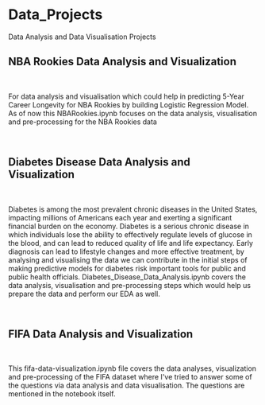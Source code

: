 # Data_Projects
Data Analysis and Data Visualisation Projects 
<br>
<h2> NBA Rookies Data Analysis and Visualization </h2>
<br>
<p> For data analysis and visualisation which could help in predicting 5-Year Career Longevity for NBA Rookies by building Logistic Regression Model. As of now this NBARookies.ipynb focuses on the data analysis, visualisation and pre-processing for the NBA Rookies data </p>
<br>
<h2> Diabetes Disease Data Analysis and Visualization </h2>
<br>
<p> Diabetes is among the most prevalent chronic diseases in the United States, impacting millions of Americans each year and exerting a significant financial burden on the economy. Diabetes is a serious chronic disease in which individuals lose the ability to effectively regulate levels of glucose in the blood, and can lead to reduced quality of life and life expectancy. Early diagnosis can lead to lifestyle changes and more effective treatment, by analysing and visualising the data we can contribute in the initial steps of making predictive models for diabetes risk important tools for public and public health officials. Diabetes_Disease_Data_Analysis.ipynb covers the data analysis, visualisation and pre-processing steps which would help us prepare the data and perform our EDA as well. </p>
<br>
<h2> FIFA Data Analysis and Visualization </h2>
<br>
<p> This fifa-data-visualization.ipynb file covers the data analyses, visualization and pre-processing of the FIFA dataset where I've tried to answer some of the questions via data analysis and data visualisation. The questions are mentioned in the notebook itself.</p>
